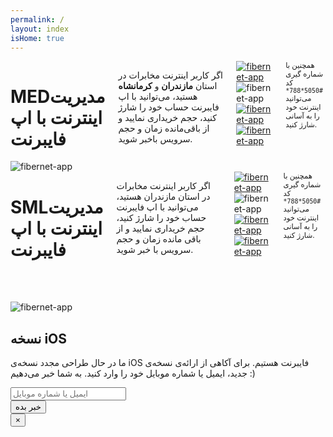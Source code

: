 ```yaml
---
permalink: /
layout: index
isHome: true
---
```

<div class="row main-content">
    <div class="show-for-medium">
        <div class="medium-6 medium-offset-1 columns">
            <h1 class="lead-title">MEDمدیریت اینترنت با اپ فایبرنت</h1>
            <p class="lead">اگر کاربر اینترنت مخابرات در استان <strong>مازندران</strong> و <strong>کرمانشاه</strong> هستید، می‌توانید با اپ فایبرنت حساب خود را شارژ کنید، حجم خریداری نمایید و از باقی‌مانده زمان و حجم سرویس باخبر شوید.</p>
            <div class="row">
                <div class="small-12 medium-12 large-8 columns">
                    <div class="row small-up-2 medium-up-2 large-up-2">
                        <div class="column column-block">
                            <a href="#"><img src="{{ "/assets/img/google-play.png" | prepend: site.baseurl }}" alt="fibernet-app" /></a>
                        </div>
                        <div class="column column-block">
                            <a data-open="reminder" ><img src="{{ "/assets/img/app-store.png" | prepend: site.baseurl }}" alt="fibernet-app" /></a>
                        </div>
                        <div class="column column-block">
                            <a href="#"><img src="{{ "/assets/img/direct-link.png" | prepend: site.baseurl }}" alt="fibernet-app" /></a>
                        </div>
                        <div class="column column-block">
                            <a href="#"><img src="{{ "/assets/img/bazaar.png" | prepend: site.baseurl }}" alt="fibernet-app" /></a>
                        </div>
                    </div>
                </div>
            </div>
            <small>همچنین با شماره گیری کد <code>#5050*788*</code> می‌توانید اینترنت خود را به آسانی شارژ کنید.</small>
        </div>
        <div class="medium-3 medium-offset-1 end columns text-center">
            <img src="{{ "/assets/img/demo.png" | prepend: site.baseurl }}" alt="fibernet-app" />
        </div>
    </div>
    <div class="show-for-small-only">
        <div class="small-10 small-offset-1 columns text-center">
            <h1 class="lead-title">SMLمدیریت اینترنت با اپ فایبرنت</h1>
            <p class="lead">اگر کاربر اینترنت مخابرات در استان مازندران هستید، می‌توانید با اپ فایبرنت حساب خود را شارژ کنید، حجم خریداری نمایید و از باقی مانده زمان و حجم سرویس با خبر شوید.</p>
            <div class="row">
                <div class="small-12 medium-8 columns">
                    <div class="row small-up-2">
                        <div class="column column-block">
                            <a href="#"><img src="{{ "/assets/img/google-play.png" | prepend: site.baseurl }}" alt="fibernet-app" /></a>
                        </div>
                        <div class="column column-block">
                            <a data-open="reminder" ><img src="{{ "/assets/img/app-store.png" | prepend: site.baseurl }}" alt="fibernet-app" /></a>
                        </div>
                        <div class="column column-block">
                            <a href="#"><img src="{{ "/assets/img/direct-link.png" | prepend: site.baseurl }}" alt="fibernet-app" /></a>
                        </div>
                        <div class="column column-block">
                            <a href="#"><img src="{{ "/assets/img/bazaar.png" | prepend: site.baseurl }}" alt="fibernet-app" /></a>
                        </div>
                    </div>
                </div>
            </div>
            <small>همچنین با شماره گیری کد <code>#5050*788*</code> می‌توانید اینترنت خود را به آسانی شارژ کنید.</small>
        </div>
        <div class="small-10 small-offset-1 end columns text-center">
            <img src="{{ "/assets/img/demo.png" | prepend: site.baseurl }}" alt="fibernet-app" style="margin-top: 3rem" />
        </div>
    </div>
</div>

<div class="reveal" id="reminder" data-animation-in="fade-in" data-animation-out="fade-out" data-reveal>
    <h2>نسخه iOS</h2>
    <p>ما در حال طراحی مجدد نسخه‌ی iOS فایبرنت هستیم. برای آکاهی از ارائه‌ی نسخه‌ی جدید، ایمیل یا شماره موبایل خود را وارد کنید. به شما خبر می‌دهیم :)</p>
        <div class="row">
            <div class="small-12 columns">
                <label>
                    <input type="text" id="ios-contact" name="contact" placeholder="ایمیل یا شماره موبایل">
                </label>
            </div>
            <div class="small-12 columns text-center">
                <button id="ios-btn" class="success button" >خبر بده</button>
                <p id="ios-loading" style="display: none;">لطفاً شکیبا باشید...</p>
                <p id="ios-done" style="display: none;">دریافت شد. منتظر خبر ما باشید.</p>
            </div>
        </div>
    <button class="close-button" data-close aria-label="Close modal" type="button">
    <span aria-hidden="true">&times;</span>
    </button>
</div>